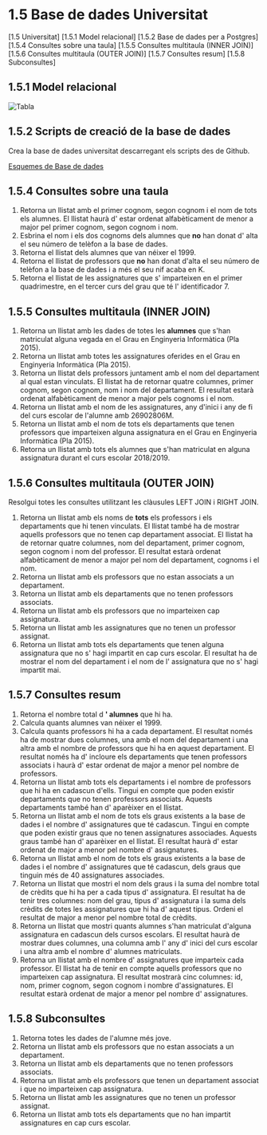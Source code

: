# 1.5 Base de dades Universitat

[1.5 Universitat]
[1.5.1 Model relacional]
[1.5.2 Base de dades per a Postgres]
[1.5.4 Consultes sobre una taula]
[1.5.5 Consultes multitaula (INNER JOIN)]
[1.5.6 Consultes multitaula (OUTER JOIN)]
[1.5.7 Consultes resum]
[1.5.8 Subconsultes]

## 1.5.1 Model relacional

![Tabla](https://github.com/sapa-basededades/M02-M10-Bases-de-Dades/blob/main/master/assets/5-MR_Universitat.png?raw=true)

## 1.5.2 Scripts de creació de la base de dades

Crea la base de dades universitat descarregant els scripts des de Github.

[Esquemes de Base de dades](https://github.com/sapa-basededades/M02-M10-Bases-de-Dades/tree/main/1%20-%20Llenguatge%20SQL%20DML%20i%20DDL/1%20-%20DATABASES/ESQUEMES/1%20-%20POSTGRES)

## 1.5.4 Consultes sobre una taula

1. Retorna un llistat amb el primer cognom, segon cognom i el nom de tots els alumnes. El llistat haurà d' estar ordenat alfabèticament de menor a major pel primer cognom, segon cognom i nom.
2. Esbrina el nom i els dos cognoms dels alumnes que **no** han donat d' alta el seu número de telèfon a la base de dades.
3. Retorna el llistat dels alumnes que van néixer el 1999.
4. Retorna el llistat de professors que **no** han donat d'alta el seu número de telèfon a la base de dades i a més el seu nif acaba en K.
5. Retorna el llistat de les assignatures que s' imparteixen en el primer quadrimestre, en el tercer curs del grau que té l' identificador 7.

## 1.5.5 Consultes multitaula (INNER JOIN)

1. Retorna un llistat amb les dades de totes les **alumnes** que s'han matriculat alguna vegada en el Grau en Enginyeria Informàtica (Pla 2015).
2. Retorna un llistat amb totes les assignatures oferides en el Grau en Enginyeria Informàtica (Pla 2015).
3. Retorna un llistat dels professors juntament amb el nom del departament al qual estan vinculats. El llistat ha de retornar quatre columnes, primer cognom, segon cognom, nom i nom del departament. El resultat estarà ordenat alfabèticament de menor a major pels cognoms i el nom.
4. Retorna un llistat amb el nom de les assignatures, any d'inici i any de fi del curs escolar de l'alumne amb 26902806M.
5. Retorna un llistat amb el nom de tots els departaments que tenen professors que imparteixen alguna assignatura en el Grau en Enginyeria Informàtica (Pla 2015).
6. Retorna un llistat amb tots els alumnes que s'han matriculat en alguna assignatura durant el curs escolar 2018/2019.

## 1.5.6 Consultes multitaula (OUTER JOIN)

Resolgui totes les consultes utilitzant les clàusules LEFT JOIN i RIGHT JOIN.

1. Retorna un llistat amb els noms de **tots** els professors i els departaments que hi tenen vinculats. El llistat també ha de mostrar aquells professors que no tenen cap departament associat. El llistat ha de retornar quatre columnes, nom del departament, primer cognom, segon cognom i nom del professor. El resultat estarà ordenat alfabèticament de menor a major pel nom del departament, cognoms i el nom.
2. Retorna un llistat amb els professors que no estan associats a un departament.
3. Retorna un llistat amb els departaments que no tenen professors associats.
4. Retorna un llistat amb els professors que no imparteixen cap assignatura.
5. Retorna un llistat amb les assignatures que no tenen un professor assignat.
6. Retorna un llistat amb tots els departaments que tenen alguna assignatura que no s' hagi impartit en cap curs escolar. El resultat ha de mostrar el nom del departament i el nom de l' assignatura que no s' hagi impartit mai.

## 1.5.7 Consultes resum

1. Retorna el nombre total d **' alumnes** que hi ha.
2. Calcula quants alumnes van néixer el 1999.
3. Calcula quants professors hi ha a cada departament. El resultat només ha de mostrar dues columnes, una amb el nom del departament i una altra amb el nombre de professors que hi ha en aquest departament. El resultat només ha d' incloure els departaments que tenen professors associats i haurà d' estar ordenat de major a menor pel nombre de professors.
4. Retorna un llistat amb tots els departaments i el nombre de professors que hi ha en cadascun d'ells. Tingui en compte que poden existir departaments que no tenen professors associats. Aquests departaments també han d' aparèixer en el llistat.
5. Retorna un llistat amb el nom de tots els graus existents a la base de dades i el nombre d' assignatures que té cadascun. Tingui en compte que poden existir graus que no tenen assignatures associades. Aquests graus també han d' aparèixer en el llistat. El resultat haurà d' estar ordenat de major a menor pel nombre d' assignatures.
6. Retorna un llistat amb el nom de tots els graus existents a la base de dades i el nombre d' assignatures que té cadascun, dels graus que tinguin més de 40 assignatures associades.
7. Retorna un llistat que mostri el nom dels graus i la suma del nombre total de crèdits que hi ha per a cada tipus d' assignatura. El resultat ha de tenir tres columnes: nom del grau, tipus d' assignatura i la suma dels crèdits de totes les assignatures que hi ha d' aquest tipus. Ordeni el resultat de major a menor pel nombre total de crèdits.
8. Retorna un llistat que mostri quants alumnes s'han matriculat d'alguna assignatura en cadascun dels cursos escolars. El resultat haurà de mostrar dues columnes, una columna amb l' any d' inici del curs escolar i una altra amb el nombre d' alumnes matriculats.
9. Retorna un llistat amb el nombre d' assignatures que imparteix cada professor. El llistat ha de tenir en compte aquells professors que no imparteixen cap assignatura. El resultat mostrarà cinc columnes: id, nom, primer cognom, segon cognom i nombre d'assignatures. El resultat estarà ordenat de major a menor pel nombre d' assignatures.

## 1.5.8 Subconsultes

1. Retorna totes les dades de l'alumne més jove.
2. Retorna un llistat amb els professors que no estan associats a un departament.
3. Retorna un llistat amb els departaments que no tenen professors associats.
4. Retorna un llistat amb els professors que tenen un departament associat i que no imparteixen cap assignatura.
5. Retorna un llistat amb les assignatures que no tenen un professor assignat.
6. Retorna un llistat amb tots els departaments que no han impartit assignatures en cap curs escolar.
